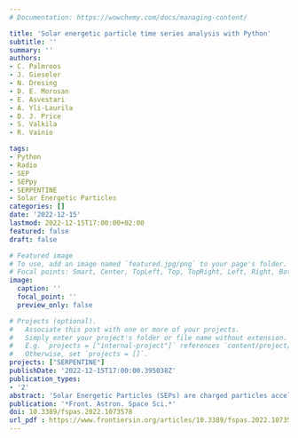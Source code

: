 ```yaml
---
# Documentation: https://wowchemy.com/docs/managing-content/

title: 'Solar energetic particle time series analysis with Python'
subtitle: ''
summary: ''
authors:
- C. Palmroos
- J. Gieseler
- N. Dresing
- D. E. Morosan
- E. Asvestari
- A. Yli-Laurila
- D. J. Price
- S. Valkila
- R. Vainio

tags:
- Python
- Radio
- SEP
- SEPpy
- SERPENTINE
- Solar Energetic Particles
categories: []
date: '2022-12-15'
lastmod: 2022-12-15T17:00:00+02:00
featured: false
draft: false

# Featured image
# To use, add an image named `featured.jpg/png` to your page's folder.
# Focal points: Smart, Center, TopLeft, Top, TopRight, Left, Right, BottomLeft, Bottom, BottomRight.
image:
  caption: ''
  focal_point: ''
  preview_only: false

# Projects (optional).
#   Associate this post with one or more of your projects.
#   Simply enter your project's folder or file name without extension.
#   E.g. `projects = ["internal-project"]` references `content/project/deep-learning/index.md`.
#   Otherwise, set `projects = []`.
projects: ["SERPENTINE"]
publishDate: '2022-12-15T17:00:00.395038Z'
publication_types:
- '2'
abstract: 'Solar Energetic Particles (SEPs) are charged particles accelerated within the solar atmosphere or the interplanetary space by explosive phenomena such as solar flares or Coronal Mass Ejections (CMEs). Once injected into the interplanetary space, they can propagate towards Earth, causing space weather related phenomena. For their analysis, interplanetary in situ measurements of charged particles are key. The recently expanded spacecraft fleet in the heliosphere not only provides much-needed additional vantage points, but also increases the variety of missions and instruments for which data loading and processing tools are needed. This manuscript introduces a series of Python functions that will enable the scientific community to download, load, and visualize charged particle measurements of the current space missions that are especially relevant to particle research as time series or dynamic spectra. In addition, further analytical functionality is provided that allows the determination of SEP onset times as well as their inferred injection times. The full workflow, which is intended to be run within Jupyter Notebooks and can also be approachable for Python laymen, will be presented with scientific examples. All functions are written in Python, with the source code publicly available at GitHub under a permissive license. Where appropriate, available Python libraries are used, and their application is described.'
publication: '*Front. Astron. Space Sci.*'
doi: 10.3389/fspas.2022.1073578
url_pdf : https://www.frontiersin.org/articles/10.3389/fspas.2022.1073578/pdf
---
```

